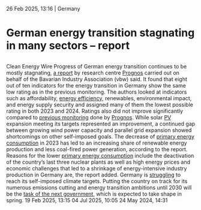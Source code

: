 26 Feb 2025, 13:16
| 
Germany
# German energy transition stagnating in many sectors – report
## 
Clean Energy Wire
Progress of German energy transition continues to be mostly stagnating, [ a report](https://www.vbw-bayern.de/Redaktion/Frei-zugaengliche-Medien/Abteilungen-GS/Wirtschaftspolitik/2025/Downloads/2025-02-17-13.-Monitoring-der-Energiewende_FINAL-2.pdf) by research centre [Prognos](https://www.cleanenergywire.org/experts/prognos) carried out on behalf of the Bavarian Industry Association (vbw) said. It found that eight out of ten indicators for the energy transition in Germany show the same low rating as in the previous monitoring. The authors looked at indicators such as affordability, [energy efficiency](https://www.cleanenergywire.org/glossary/letter_e#energy_efficiency), renewables, environmental impact, and energy supply security and assigned many of them the lowest possible rating in both 2023 and 2024. Ratings also did not improve significantly compared to [previous monitoring](https://www.cleanenergywire.org/news/power-grid-delays-are-key-hurdle-securing-business-location-bavaria-industry) done by [Prognos](https://www.cleanenergywire.org/experts/prognos).
While solar [PV](https://www.cleanenergywire.org/glossary/letter_p#pv) expansion meeting its targets represented an improvement, a continued gap between growing wind power capacity and parallel grid expansion showed shortcomings on other self-imposed goals. The decrease of [primary energy consumption](https://www.cleanenergywire.org/glossary/letter_p#primary_energy_consumption) in 2023 has led to an increasing share of renewable energy production and less coal-fired power generation, according to the report. Reasons for the lower [primary energy consumption](https://www.cleanenergywire.org/glossary/letter_p#primary_energy_consumption) include the deactivation of the country’s last three nuclear plants as well as high energy prices and economic challenges that led to a shrinkage of energy-intensive industry production in Germany are, the report added.
Germany is [struggling](https://www.cleanenergywire.org/news/germany-should-revive-climate-cabinet-resolve-conflicts-other-policy-priorities-council) to reach its self-imposed climate targets. Putting the country on track for its numerous emissions cutting and energy transition ambitions until 2030 will be the [task of the next government](https://www.cleanenergywire.org/dossiers/germanys-snap-elections-reaching-2030-climate-and-energy-targets-will-depend-next-government), which is expected to take shape in spring. 
19 Feb 2025, 13:15
04 Jul 2025, 10:05
24 May 2024, 14:31